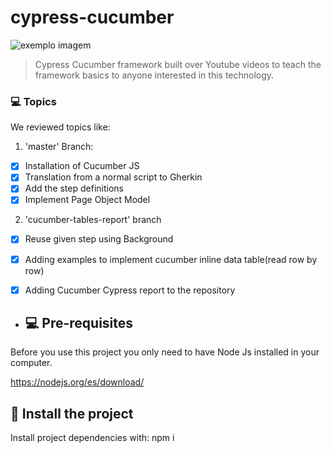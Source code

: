 # cypress-cucumber

<img src="https://media-exp1.licdn.com/dms/image/C4E0BAQF1dg2KtKFdPg/company-logo_200_200/0/1626295436859?e=2159024400&v=beta&t=Ib_T9PXXQxkHRKnj3Oe65EKuR6EAh01IgAA6IGvU0FY" alt="exemplo imagem">

> Cypress Cucumber framework built over Youtube videos to teach the framework basics to anyone interested in this technology.

### 💻 Topics

We reviewed topics like:
1. 'master' Branch:
- [x] Installation of Cucumber JS
- [x] Translation from a normal script to Gherkin
- [x] Add the step definitions
- [x] Implement Page Object Model
2. 'cucumber-tables-report' branch
- [x] Reuse given step using Background
- [x] Adding examples to implement cucumber inline data table(read row by row)
- [x] Adding Cucumber Cypress report to the repository  

 
- ## 💻 Pre-requisites

Before you use this project you only need to have Node Js installed in your computer.

https://nodejs.org/es/download/

## 🚀 Install the project

Install project dependencies with: npm i 
